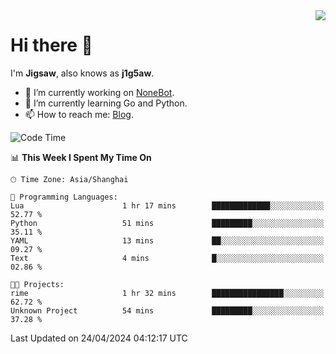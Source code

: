 <a href="#">
  <img align="right" src="https://github-readme-stats.vercel.app/api?username=j1g5awi&count_private=true&show_icons=true&title_color=80070B&text_color=B3B3B3&bg_color=212121&icon_color=80070B" />
</a>

# Hi there 👋

I'm **Jigsaw**, also knows as **j1g5aw**.

- 🔭 I’m currently working on [NoneBot](https://github.com/nonebot).
- 🌱 I’m currently learning Go and Python.
- 📫 How to reach me: [Blog](https://blog.maddestroyer.xyz/).

<!--START_SECTION:waka-->
![Code Time](http://img.shields.io/badge/Code%20Time-1%2C455%20hrs%2053%20mins-blue)

📊 **This Week I Spent My Time On** 

```text
🕑︎ Time Zone: Asia/Shanghai

💬 Programming Languages: 
Lua                      1 hr 17 mins        █████████████░░░░░░░░░░░░   52.77 % 
Python                   51 mins             █████████░░░░░░░░░░░░░░░░   35.11 % 
YAML                     13 mins             ██░░░░░░░░░░░░░░░░░░░░░░░   09.27 % 
Text                     4 mins              █░░░░░░░░░░░░░░░░░░░░░░░░   02.86 % 

🐱‍💻 Projects: 
rime                     1 hr 32 mins        ████████████████░░░░░░░░░   62.72 % 
Unknown Project          54 mins             █████████░░░░░░░░░░░░░░░░   37.28 % 
```


 Last Updated on 24/04/2024 04:12:17 UTC
<!--END_SECTION:waka-->
